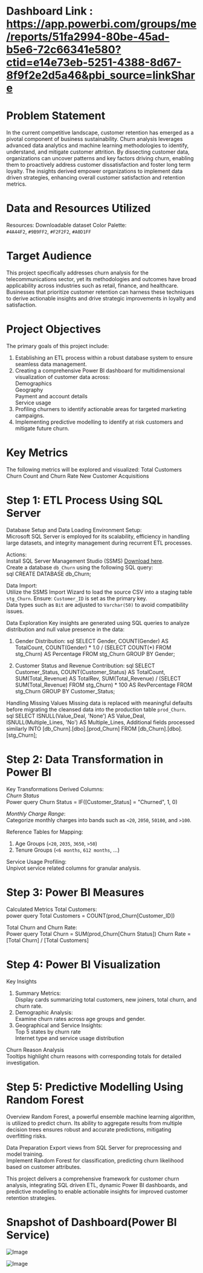 # Dashboard Link : https://app.powerbi.com/groups/me/reports/51fa2994-80be-45ad-b5e6-72c66341e580?ctid=e14e73eb-5251-4388-8d67-8f9f2e2d5a46&pbi_source=linkShare

# Problem Statement
In the current competitive landscape, customer retention has emerged as a pivotal component of business sustainability. Churn analysis leverages advanced data analytics and machine learning methodologies to identify, understand, and mitigate customer attrition. By dissecting customer data, organizations can uncover patterns and key factors driving churn, enabling them to proactively address customer dissatisfaction and foster long term loyalty. The insights derived empower organizations to implement data driven strategies, enhancing overall customer satisfaction and retention metrics.

# Data and Resources Utilized

Resources:
Downloadable dataset
Color  Palette:  
  `#4A44F2`, `#9B9FF2`, `#F2F2F2`, `#A0D1FF`

# Target Audience
This project specifically addresses churn analysis for the telecommunications sector, yet its methodologies and outcomes have broad applicability across industries such as retail, finance, and healthcare. Businesses that prioritize customer retention can harness these techniques to derive actionable insights and drive strategic improvements in loyalty and satisfaction.

# Project Objectives
The primary goals of this project include:  

1. Establishing an ETL process within a robust database system to ensure seamless data management.  
2. Creating a comprehensive Power BI dashboard for multidimensional visualization of customer data across:  
    Demographics  
    Geography  
    Payment and account details  
    Service usage  
3. Profiling churners to identify actionable areas for targeted marketing campaigns.  
4. Implementing predictive modelling to identify at risk customers and mitigate future churn.



# Key Metrics
The following metrics will be explored and visualized:
 Total Customers
 Churn Count and Churn Rate
 New Customer Acquisitions  



# Step 1: ETL Process Using SQL Server

 Database Setup and Data Loading
Environment Setup:  
Microsoft SQL Server is employed for its scalability, efficiency in handling large datasets, and integrity management during recurrent ETL processes.

Actions:  
 Install SQL Server Management Studio (SSMS) [Download here](https://learn.microsoft.com/enus/sql/ssms/downloadsqlservermanagementstudiossms?view=sqlserverver16).  
 Create a database `db_Churn` using the following SQL query:  
sql
CREATE DATABASE db_Churn;


Data Import:  
Utilize the SSMS Import Wizard to load the source CSV into a staging table `stg_Churn`. Ensure:
 `Customer_ID` is set as the primary key.  
 Data types such as `Bit` are adjusted to `Varchar(50)` to avoid compatibility issues.

 Data Exploration
Key insights are generated using SQL queries to analyze distribution and null value presence in the data:  
1. Gender Distribution:
   sql
   SELECT Gender, COUNT(Gender) AS TotalCount,
   COUNT(Gender) * 1.0 / (SELECT COUNT(*) FROM stg_Churn) AS Percentage
   FROM stg_Churn
   GROUP BY Gender;
   
2. Customer Status and Revenue Contribution:
   sql
   SELECT Customer_Status, COUNT(Customer_Status) AS TotalCount, 
   SUM(Total_Revenue) AS TotalRev, 
   SUM(Total_Revenue) / (SELECT SUM(Total_Revenue) FROM stg_Churn) * 100 AS RevPercentage
   FROM stg_Churn
   GROUP BY Customer_Status;
   

 Handling Missing Values
Missing data is replaced with meaningful defaults before migrating the cleansed data into the production table `prod_Churn`.  
sql
SELECT 
    ISNULL(Value_Deal, 'None') AS Value_Deal,
    ISNULL(Multiple_Lines, 'No') AS Multiple_Lines,
     Additional fields processed similarly
INTO [db_Churn].[dbo].[prod_Churn]
FROM [db_Churn].[dbo].[stg_Churn];




# Step 2: Data Transformation in Power BI

 Key Transformations
 Derived Columns:  
   *Churn Status*  
    Power query
    Churn Status = IF([Customer_Status] = "Churned", 1, 0)
    
   *Monthly Charge Range*:  
    Categorize monthly charges into bands such as `<20`, `2050`, `50100`, and `>100`.

 Reference Tables for Mapping:  
  1. Age Groups (`<20`, `2035`, `3650`, `>50`)  
  2. Tenure Groups (`<6 months`, `612 months`, ...)

 Service Usage Profiling:  
  Unpivot service related columns for granular analysis.


# Step 3: Power BI Measures

 Calculated Metrics
 Total Customers:  
   power query
   Total Customers = COUNT(prod_Churn[Customer_ID])
   
 Total Churn and Churn Rate:  
   Power query
   Total Churn = SUM(prod_Churn[Churn Status])
   Churn Rate = [Total Churn] / [Total Customers]
   

# Step 4: Power BI Visualization

 Key Insights
1. Summary Metrics:  
   Display cards summarizing total customers, new joiners, total churn, and churn rate.  
2. Demographic Analysis:  
   Examine churn rates across age groups and gender.  
3. Geographical and Service Insights:  
    Top 5 states by churn rate  
    Internet type and service usage distribution  

 Churn Reason Analysis  
Tooltips highlight churn reasons with corresponding totals for detailed investigation.

# Step 5: Predictive Modelling Using Random Forest

 Overview
Random Forest, a powerful ensemble machine learning algorithm, is utilized to predict churn. Its ability to aggregate results from multiple decision trees ensures robust and accurate predictions, mitigating overfitting risks.  

 Data Preparation
 Export views from SQL Server for preprocessing and model training.  
 Implement Random Forest for classification, predicting churn likelihood based on customer attributes.


This project delivers a comprehensive framework for customer churn analysis, integrating SQL driven ETL, dynamic Power BI dashboards, and predictive modelling to enable actionable insights for improved customer retention strategies.  

# Snapshot of Dashboard(Power BI Service)
![Image](https://github.com/user-attachments/assets/e28f7a58-8918-40de-80c3-2602518e6121)

![Image](https://github.com/user-attachments/assets/ab6d3aef-5af1-4600-913c-fb7a51acf928)

